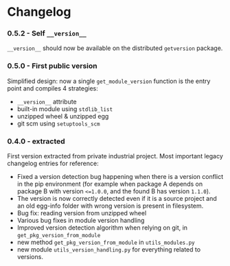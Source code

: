 # Changelog

### 0.5.2 - Self `__version__`

`__version__` should now be available on the distributed `getversion` package.

### 0.5.0 - First public version

Simplified design: now a single `get_module_version` function is the entry point and compiles 4 strategies:

 - `__version__` attribute
 - built-in module using `stdlib_list`
 - unzipped wheel & unzipped egg
 - git scm using `setuptools_scm`

### 0.4.0 - extracted

First version extracted from private industrial project. Most important legacy changelog entries for reference:

 * Fixed a version detection bug happening when there is a version conflict in the pip environment (for example when package A depends on package B with version `<=1.0.0`, and the found B has version `1.1.0`).
 * The version is now correctly detected even if it is a source project and an old egg-info folder with wrong version is present in filesystem.
 * Bug fix: reading version from unzipped wheel
 * Various bug fixes in module version handling
 * Improved version detection algorithm when relying on git, in `get_pkg_version_from_module`
 * new method `get_pkg_version_from_module` in `utils_modules.py`
 * new module `utils_version_handling.py` for everything related to versions.
